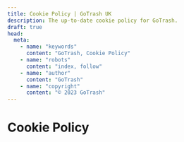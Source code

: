 ```yaml
---
title: Cookie Policy | GoTrash UK
description: The up-to-date cookie policy for GoTrash.
draft: true
head:
  meta:
    - name: "keywords"
      content: "GoTrash, Cookie Policy"
    - name: "robots"
      content: "index, follow"
    - name: "author"
      content: "GoTrash"
    - name: "copyright"
      content: "© 2023 GoTrash"
---
```


# Cookie Policy

